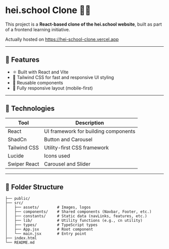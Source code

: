 # hei.school Clone 🧑‍🎓

This project is a **React-based clone of the hei.school website**, built as part of a frontend learning initiative.

Actually hosted on <https://hei-school-clone.vercel.app>

---

## 🚀 Features

- ⚛️ Built with React and Vite
- 💨 Tailwind CSS for fast and responsive UI styling
- 🎯 Reusable components
- 📱 Fully responsive layout (mobile-first)

---

## 🧠 Technologies

| Tool             | Description                                |
|------------------|--------------------------------------------|
| React            | UI framework for building components       |
| ShadCn           | Button and Carousel                        |
| Tailwind CSS     | Utility-first CSS framework                |
| Lucide           | Icons used                                 |
| Swiper React     | Carousel and Slider                        |

---

## 📁 Folder Structure

```
├── public/
├── src/
│   ├── assets/        # Images, logos
│   ├── components/    # Shared components (Navbar, Footer, etc.)
│   ├── constants/     # Static data (navLinks, features, etc.)
│   ├── lib/           # Utility functions (e.g., cn utility)
│   ├── types/         # TypeScript types
│   ├── App.jsx        # Root component
│   └── main.jsx       # Entry point
├── index.html
└── README.md
```
